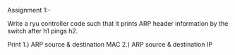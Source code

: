 Assignment 1:-

Write a ryu controller code such that it prints ARP header information by the switch after h1 pings h2.


Print  1.) ARP source & destination MAC
       2.) ARP source & destination IP
